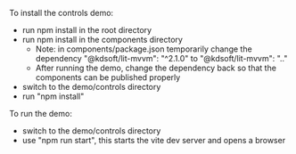
To install the controls demo:
  - run npm install in the root directory
  - run npm install in the components directory
    - Note: in components/package.json temporarily change the dependency  "@kdsoft/lit-mvvm": "^2.1.0" to "@kdsoft/lit-mvvm": ".."
    - After running the demo, change the dependency back so that the components can be published properly
  - switch to the demo/controls directory
  - run "npm install" 

To run the demo:
  - switch to the demo/controls directory
  - use "npm run start", this starts the vite dev server and opens a browser

